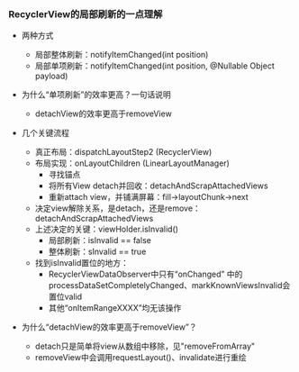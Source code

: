 ### RecyclerView的局部刷新的一点理解
- 两种方式
	- 局部整体刷新：notifyItemChanged(int position)
	- 局部单项刷新：notifyItemChanged(int position, @Nullable Object payload)

- 为什么“单项刷新”的效率更高？一句话说明
	- detachView的效率更高于removeView

- 几个关键流程
	- 真正布局：dispatchLayoutStep2 (RecyclerView)
	- 布局实现：onLayoutChildren (LinearLayoutManager)
		- 寻找锚点
		- 将所有View detach并回收：detachAndScrapAttachedViews
		- 重新attach view，并铺满屏幕：fill->layoutChunk->next
	- 决定view解除关系，是detach，还是remove：detachAndScrapAttachedViews
	- 上述决定的关键：viewHolder.isInvalid()
		- 局部刷新：isInvalid == false
		- 整体刷新：sInvalid == true
	- 找到isInvalid置位的地方：
		- RecyclerViewDataObserver中只有“onChanged” 中的processDataSetCompletelyChanged、markKnownViewsInvalid会置位valid
		- 其他“onItemRangeXXXX”均无该操作

- 为什么“detachView的效率更高于removeView”？
	-  detach只是简单将view从数组中移除，见"removeFromArray"
	-  removeView中会调用requestLayout()、invalidate进行重绘
